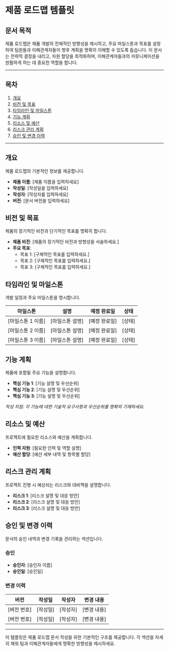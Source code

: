 # 제품 로드맵 템플릿

## 문서 목적
제품 로드맵은 제품 개발의 전체적인 방향성을 제시하고, 주요 마일스톤과 목표를 설정하여 팀원들과 이해관계자들이 향후 계획을 명확히 이해할 수 있도록 돕습니다. 이 문서는 전략적 결정을 내리고, 자원 할당을 최적화하며, 이해관계자들과의 커뮤니케이션을 원활하게 하는 데 중요한 역할을 합니다.

---

## 목차
1. [개요](#개요)
2. [비전 및 목표](#비전-및-목표)
3. [타임라인 및 마일스톤](#타임라인-및-마일스톤)
4. [기능 계획](#기능-계획)
5. [리소스 및 예산](#리소스-및-예산)
6. [리스크 관리 계획](#리스크-관리-계획)
7. [승인 및 변경 이력](#승인-및-변경-이력)

---

## 개요
제품 로드맵의 기본적인 정보를 제공합니다.

- **제품 이름**: [제품 이름을 입력하세요]
- **작성일**: [작성일을 입력하세요]
- **작성자**: [작성자를 입력하세요]
- **버전**: [문서 버전을 입력하세요]

## 비전 및 목표
제품의 장기적인 비전과 단기적인 목표를 명확히 합니다.

- **제품 비전**: [제품의 장기적인 비전과 방향성을 서술하세요.]
- **주요 목표**: 
  - 목표 1: [구체적인 목표를 입력하세요.]
  - 목표 2: [구체적인 목표를 입력하세요.]
  - 목표 3: [구체적인 목표를 입력하세요.]

## 타임라인 및 마일스톤
개발 일정과 주요 마일스톤을 명시합니다.

| 마일스톤 | 설명 | 예정 완료일 | 상태 |
|----------|------|------------|------|
| [마일스톤 1 이름] | [마일스톤 설명] | [예정 완료일] | [상태] |
| [마일스톤 2 이름] | [마일스톤 설명] | [예정 완료일] | [상태] |
| [마일스톤 3 이름] | [마일스톤 설명] | [예정 완료일] | [상태] |

## 기능 계획
제품에 포함될 주요 기능을 설명합니다.

- **핵심 기능 1**: [기능 설명 및 우선순위]
- **핵심 기능 2**: [기능 설명 및 우선순위]
- **핵심 기능 3**: [기능 설명 및 우선순위]

*작성 지침: 각 기능에 대한 기술적 요구사항과 우선순위를 명확히 기재하세요.*

## 리소스 및 예산
프로젝트에 필요한 리소스와 예산을 계획합니다.

- **인력 자원**: [필요한 인력 및 역할 설명]
- **예산 할당**: [예산 세부 내역 및 항목별 할당]

## 리스크 관리 계획
프로젝트 진행 시 예상되는 리스크와 대비책을 설명합니다.

- **리스크 1**: [리스크 설명 및 대응 방안]
- **리스크 2**: [리스크 설명 및 대응 방안]
- **리스크 3**: [리스크 설명 및 대응 방안]

## 승인 및 변경 이력
문서의 승인 내역과 변경 기록을 관리하는 섹션입니다.

### 승인
- **승인자**: [승인자 이름]
- **승인일**: [승인일]

### 변경 이력

| 버전 | 작성일 | 작성자 | 변경 내용 |
|------|--------|--------|----------|
| [버전 번호] | [작성일] | [작성자] | [변경 내용] |
| [버전 번호] | [작성일] | [작성자] | [변경 내용] |

---

이 템플릿은 제품 로드맵 문서 작성을 위한 기본적인 구조를 제공합니다. 각 섹션을 자세히 채워 팀과 이해관계자들에게 명확한 방향성을 제시하세요.